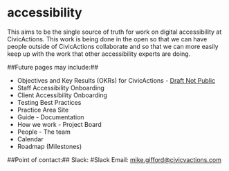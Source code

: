 # accessibility

This aims to be the single source of truth for work on digital accessibility at CivicActions. This work is being done in the open so that we can have people outside of CivicActions collaborate and so that we can more easily keep up with the work that other accessibility experts are doing. 

##Future pages may include:##
- Objectives and Key Results (OKRs) for CivicActions - [Draft Not Public](https://docs.google.com/document/d/17SA1mNcVtTH7daKThZDN_QIdoRyYXhEjNmqkSEAJRTE/edit#)
- Staff Accessibility Onboarding
- Client Accessibility Onboarding
- Testing Best Practices
- Practice Area Site
- Guide - Documentation
- How we work - Project Board
- People - The team
- Calendar
- Roadmap (Milestones)

##Point of contact:##
Slack: #Slack
Email: mike.gifford@civicvactions.com

